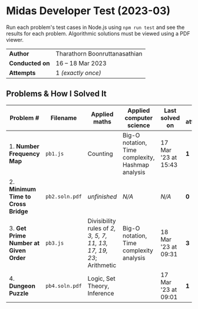 # Midas Developer Test (2023-03)

Run each problem's test cases in Node.js using `npm run test` and see the results for each problem. Algorithmic solutions must be viewed using a PDF viewer.

|                  |                               |
| ---------------- | ----------------------------- |
| **Author**       | Tharathorn Boonruttanasathian |
| **Conducted on** | 16 – 18 Mar 2023              |
| **Attempts**     | 1 _(exactly once)_            |

## Problems & How I Solved It

| Problem #                              | Filename       | Applied maths                                                      | Applied computer science                          | Last solved on      | # attempts |
| -------------------------------------- | -------------- | ------------------------------------------------------------------ | ------------------------------------------------- | ------------------- | ---------- |
| 1. **Number Frequency Map**            | `pb1.js`       | Counting                                                           | Big-O notation, Time complexity, Hashmap analysis | 17 Mar '23 at 15:43 | **1**      |
| 2. **Minimum Time to Cross Bridge**    | `pb2.soln.pdf` | _unfinished_                                                       | _N/A_                                             | _N/A_               | **0**      |
| 3. **Get Prime Number at Given Order** | `pb3.js`       | Divisibility rules of _2, 3, 5, 7, 11, 13, 17, 19, 23_; Arithmetic | Big-O notation, Time complexity analysis          | 18 Mar '23 at 09:31 | **3**      |
| 4. **Dungeon Puzzle**                  | `pb4.soln.pdf` | Logic, Set Theory, Inference                                       |                                                   | 17 Mar '23 at 09:01 | **1**      |
